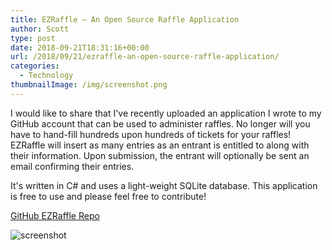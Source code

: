 ```yaml
---
title: EZRaffle – An Open Source Raffle Application
author: Scott
type: post
date: 2018-09-21T18:31:16+00:00
url: /2018/09/21/ezraffle-an-open-source-raffle-application/
categories:
  - Technology
thumbnailImage: /img/screenshot.png
---
```

I would like to share that I've recently uploaded an application I wrote to my GitHub account that can be used to administer raffles. No longer will you have to hand-fill hundreds upon hundreds of tickets for your raffles! EZRaffle will insert as many entries as an entrant is entitled to along with their information. Upon submission, the entrant will optionally be sent an email confirming their entries.

It's written in C# and uses a light-weight SQLite database. This application is free to use and please feel free to contribute!

[GitHub EZRaffle Repo](https://github.com/dezryth/EZRaffle)

![screenshot](/img/screenshot.png)